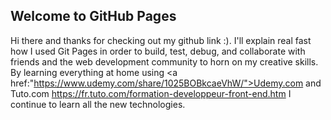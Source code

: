 ## Welcome to GitHub Pages
Hi there and thanks for checking out my github link :). I'll explain real fast how I used Git Pages in order to build, test, debug, and collaborate with friends and the web development community to horn on my creative skills. By learning everything at home using <a href:"https://www.udemy.com/share/1025BOBkcaeVhW/">Udemy.com </a> and Tuto.com https://fr.tuto.com/formation-developpeur-front-end.htm I continue to learn all the new technologies.


